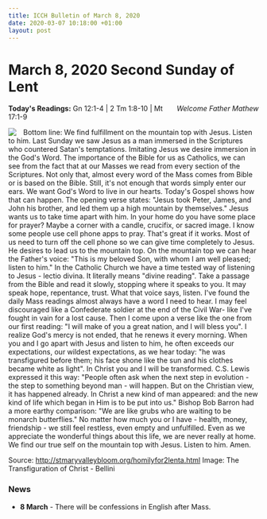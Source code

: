 ```yaml
---
title: ICCH Bulletin of March 8, 2020
date: 2020-03-07 10:18:00 +01:00
layout: post
---
```


# March 8, 2020 Second Sunday of Lent
<span style="float: right"><em>Welcome Father Mathew</em></span>
**Today's Readings:** Gn 12:1-4 | 2 Tm 1:8-10 | Mt 17:1-9


<img style="float: left; margin-right: 1em;" src="https://upload.wikimedia.org/wikipedia/commons/thumb/a/a5/The-Transfiguration-1480-xx-Giovanni-Bellini.JPG/636px-The-Transfiguration-1480-xx-Giovanni-Bellini.JPG">

Bottom line: We find fulfillment on the mountain top with Jesus. Listen to him.
Last Sunday we saw Jesus as a man immersed in the Scriptures who countered Satan's temptations. Imitating Jesus we desire immersion in the God's Word. The importance of the Bible for us as Catholics, we can see from the fact that at our Masses we read from every section of the Scriptures. Not only that, almost every word of the Mass comes from Bible or is based on the Bible.
Still, it's not enough that words simply enter our ears. We want God's Word to live in our hearts. Today's Gospel shows how that can happen.
The opening verse states: "Jesus took Peter, James, and John his brother, and led them up a high mountain by themselves." Jesus wants us to take time apart with him. In your home do you have some place for prayer? Maybe a corner with a candle, crucifix, or sacred image. I know some people use cell phone apps to pray. That's great if it works. Most of us need to turn off the cell phone so we can give time completely to Jesus. He desires to lead us to the mountain top.
On the mountain top we can hear the Father's voice: "This is my beloved Son, with whom I am well pleased; listen to him." In the Catholic Church we have a time tested way of listening to Jesus - lectio divina. It literally means "divine reading". Take a passage from the Bible and read it slowly, stopping where it speaks to you. It may speak hope, repentance, trust. What that voice says, listen.
I've found the daily Mass readings almost always have a word I need to hear. I may feel discouraged like a Confederate soldier at the end of the Civil War- like I've fought in vain for a lost cause. Then I come upon a verse like the one from our first reading: "I will make of you a great nation, and I will bless you". I realize God's mercy is not ended, that he renews it every morning.
When you and I go apart with Jesus and listen to him, he often exceeds our expectations, our wildest expectations, as we hear today: "he was transfigured before them; his face shone like the sun and his clothes became white as light". In Christ you and I will be transformed. C.S. Lewis expressed it this way: "People often ask when the next step in evolution - the step to something beyond man - will happen. But on the Christian view, it has happened already. In Christ a new kind of man appeared: and the new kind of life which began in Him is to be put into us." Bishop Bob Barron had a more earthy comparison: "We are like grubs who are waiting to be monarch butterflies."
No matter how much you or I have - health, money, friendship - we still feel restless, even empty and unfulfilled. Even as we appreciate the wonderful things about this life, we are never really at home. We find our true self on the mountain top with Jesus. Listen to him. Amen.

Source: http://stmaryvalleybloom.org/homilyfor2lenta.html
Image: The Transfiguration of Christ - Bellini

### News 

* **8 March** - There will be confessions in English after Mass.
